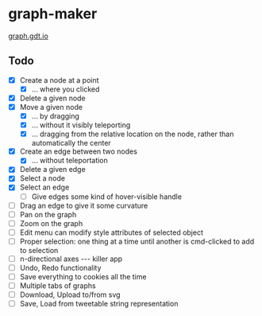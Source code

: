 # graph-maker

[graph.gdt.io](http://graph.gdt.io/)

## Todo

- [x] Create a node at a point
  - [x] ... where you clicked
- [x] Delete a given node
- [x] Move a given node
  - [x] ... by dragging
  - [x] ... without it visibly teleporting
  - [x] ... dragging from the relative location on the node, rather than automatically the center
- [x] Create an edge between two nodes
  - [x] ... without teleportation
- [x] Delete a given edge
- [x] Select a node
- [x] Select an edge
  - [ ] Give edges some kind of hover-visible handle
- [ ] Drag an edge to give it some curvature
- [ ] Pan on the graph
- [ ] Zoom on the graph
- [ ] Edit menu can modify style attributes of selected object
- [ ] Proper selection: one thing at a time until another is cmd-clicked to add to selection
- [ ] n-directional axes --- killer app
- [ ] Undo, Redo functionality
- [ ] Save everything to cookies all the time
- [ ] Multiple tabs of graphs
- [ ] Download, Upload to/from svg
- [ ] Save, Load from tweetable string representation
